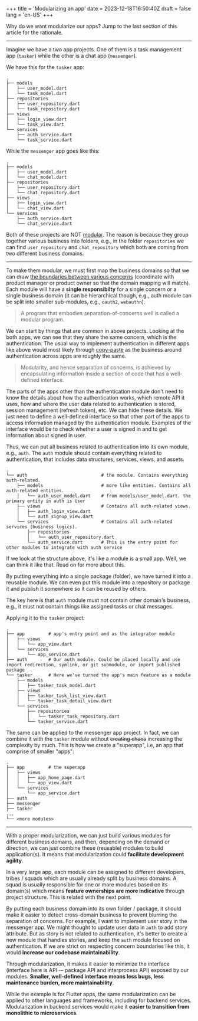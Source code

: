 +++
title = 'Modularizing an app'
date = 2023-12-18T16:50:40Z
draft = false
lang = 'en-US'
+++

Why do we want modularize our apps? Jump to the last section of this article for the rationale.

---

Imagine we have a two app projects. One of them is a task management app (`tasker`) while the other is a chat app (`messenger`).

We have this for the `tasker` app:

```
.
├── models
│   ├── user_model.dart
│   └── task_model.dart
├── repositories
│   ├── user_repository.dart
│   └── task_repository.dart
├── views
│   ├── login_view.dart
│   └── task_view.dart
└── services
    ├── auth_service.dart
    └── task_service.dart
```

While the `messenger` app goes like this:
```
.
├── models
│   ├── user_model.dart
│   └── chat_model.dart
├── repositories
│   ├── user_repository.dart
│   └── chat_repository.dart
├── views
│   ├── login_view.dart
│   └── chat_view.dart
└── services
    ├── auth_service.dart
    └── chat_service.dart
```

Both of these projects are NOT [modular](https://en.wikipedia.org/wiki/Modular_programming). The reason is because they group together various business into folders, e.g., in the folder `repositories` we can find `user_repository` and `chat_repository` which both are coming from two different business domains.

---

To make them modular, we must first map the business domains so that we can draw [the boundaries between various concerns](https://en.wikipedia.org/wiki/Separation_of_concerns) (coordinate with product manager or product owner so that the domain mapping will match). Each module will have a **single responsibilty** for a single concern or a single business domain (it can be hierarchical though, e.g., auth module can be split into smaller sub-modules, e.g., `oauth2`, `webauthn`).

> A program that embodies separation-of-concerns well is called a modular program.

We can start by things that are common in above projects. Looking at the both apps, we can see that they share the same concern, which is the authentication. The usual way to implement authentication in different apps like above would most likely through [copy-paste](https://en.wikipedia.org/wiki/Copy-and-paste_programming) as the business around authentication across apps are roughly the same.

> Modularity, and hence separation of concerns, is achieved by encapsulating information inside a section of code that has a well-defined interface.

The parts of the apps other than the authentication module don't need to know the details about how the authentication works, which remote API it uses, how and where the user data related to authentication is stored, session management (refresh token), etc. We can hide these details. We just need to define a well-defined interface so that other part of the apps to access information managed by the authentication module. Examples of the interface would be to check whether a user is signed in and to get information about signed in user.

Thus, we can put all business related to authentication into its own module, e.g., `auth`. The `auth` module should contain everything related to authentication, that includes data structures, services, views, and assets.

```
.
└── auth                            # the module. Contains everything auth-related.
    ├── models                      # more like entities. Contains all auth-related entities.
    │   └── auth_user_model.dart    # from models/user_model.dart. the primary entity in auth is User
    ├── views                       # Contains all auth-related views.
    │   ├── auth_login_view.dart
    │   └── auth_signup_view.dart
    └── services                    # Contains all auth-related services (business logics).
        ├── repositories
        │   └── auth_user_repository.dart
        └── auth_service.dart       # This is the entry point for other modules to integrate with auth service
```

If we look at the structure above, it's like a module is a small app. Well, we can think it like that. Read on for more about this.

By putting everything into a single package (folder), we have turned it into a reusable module. We can even put this module into a repository or package it and publish it somewhere so it can be reused by others.

The key here is that `auth` module must not contain other domain's business, e.g., it must not contain things like assigned tasks or chat messages.

Applying it to the `tasker` project:

```
.
├── app         # app's entry point and as the integrator module
│   ├── views
│   │   └── app_view.dart
│   └── services
│       └── app_service.dart
├── auth        # Our auth module. Could be placed locally and use import redirection, symlink, or git submodule, or import published package
└── tasker      # Here we've turned the app's main feature as a module
    ├── models
    │   ├── tasker_task_model.dart
    ├── views
    │   ├── tasker_task_list_view.dart
    │   └── tasker_task_detail_view.dart
    └── services
        ├── repositories
        │   └── tasker_task_repository.dart
        └── tasker_service.dart
```

The same can be applied to the messenger app project. In fact, we can combine it with the `tasker` module without ~~creating chaos~~ increasing the complexity by much. This is how we create a "superapp", i.e, an app that comprise of smaller "apps":

```
.
├── app         # the superapp
│   ├── views
│   │   ├── app_home_page.dart
│   │   └── app_view.dart
│   └── services
│       └── app_service.dart
├── auth
├── messenger
├── tasker
...
└── <more modules>
```

---

With a proper modularization, we can just build various modules for different business domains, and then, depending on the demand or direction, we can just combine these (reusable) modules to build application(s). It means that modularization could **facilitate development agility**.

In a very large app, each module can be assigned to different developers, tribes / squads which are usually already split by business domains. A squad is usually responsible for one or more modules based on its domain(s) which means **feature ownerships are more indicative** through project structure. This is related with the next point.

By putting each business domain into its own folder / package, it should make it easier to detect cross-domain business to prevent blurring the separation of concerns. For example, I want to implement user story in the messenger app. We might thought to update user data in `auth` to add story attribute. But as story is not related to authentication, it's better to create a new module that handles stories, and keep the `auth` module focused on authentication. If we are strict on respecting concern boundaries like this, it would **increase our codebase maintainability**.

Through modularization, it makes it easier to minimize the interface (interface here is API -- package API and interprocess API) exposed by our modules. **Smaller, well-defined interface means less bugs, less maintenance burden, more maintainability**.

While the example is for Flutter apps, the same modularization can be applied to other languages and frameworks, including for backend services. Modularization in backend services would make it **easier to transition from monolithic to microservices**.

